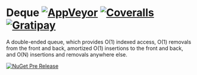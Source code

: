 # Deque [![AppVeyor](https://img.shields.io/appveyor/ci/StephenCleary/Deque.svg?style=plastic)](https://ci.appveyor.com/project/StephenCleary/Deque) [![Coveralls](https://img.shields.io/coveralls/StephenCleary/Deque.svg?style=plastic)](https://coveralls.io/r/StephenCleary/Deque) [![Gratipay](https://img.shields.io/gratipay/StephenCleary.svg?style=plastic)](https://gratipay.com/StephenCleary)

A double-ended queue, which provides O(1) indexed access, O(1) removals from the front and back, amortized O(1) insertions to the front and back, and O(N) insertions and removals anywhere else.

[![NuGet Pre Release](https://img.shields.io/nuget/vpre/Nito.Collections.Deque.svg?style=plastic)](https://www.nuget.org/packages/Nito.Collections.Deque/)
